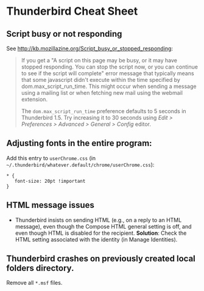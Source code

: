 # Thunderbird Cheat Sheet

## Script busy or not responding

See <http://kb.mozillazine.org/Script_busy_or_stopped_responding>:

> If you get a "A script on this page may be busy, or it may have stopped
> responding. You can stop the script now, or you can continue to see if
> the script will complete" error message that typically means that some
> javascript didn't execute within the time specified by
> dom.max_script_run_time. This might occur when sending a message using a
> mailing list or when fetching new mail using the webmail extension.
>
> The `dom.max_script_run_time` preference defaults to 5 seconds in
> Thunderbird 1.5. Try increasing it to 30 seconds using
> *Edit > Preferences > Advanced > General > Config* editor.

## Adjusting fonts in the entire program:

Add this entry to `userChrome.css` (in
`~/.thunderbird/whatever.default/chrome/userChrome.css`):

    * {
       font-size: 20pt !important
    }

## HTML message issues

* Thunderbird insists on sending HTML (e.g., on a reply to an HTML
  message), even though the Compose HTML general setting is off, and even
  though HTML is disabled for the recipient.
  **Solution**: Check the HTML setting associated with the identity (in Manage
  Identities).

## Thunderbird crashes on previously created local folders directory.

Remove all `*.msf` files.
